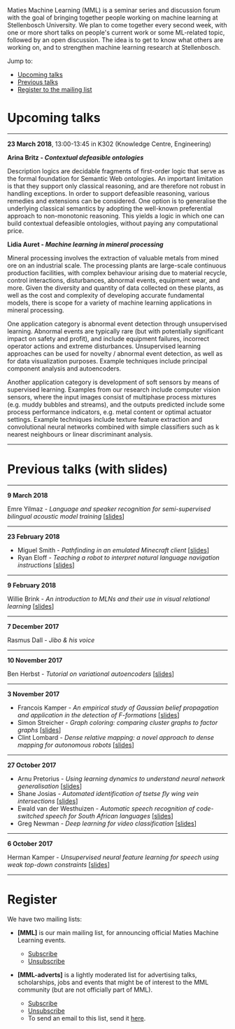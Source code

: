 Maties Machine Learning (MML) is a seminar series and discussion forum with the goal of bringing together people working on machine learning at Stellenbosch University. We plan to come together every second week, with one or more short talks on people's current work or some ML-related topic, followed by an open discussion. The idea is to get to know what others are working on, and to strengthen machine learning research at Stellenbosch.

Jump to:

- [Upcoming talks](#upcoming-talks)
- [Previous talks](#previous-talks-with-slides)
- [Register to the mailing list](#register)


# Upcoming talks

* * *

**23 March 2018**, 13:00-13:45 in K302 (Knowledge Centre, Engineering)

**Arina Britz - _Contextual defeasible ontologies_**

Description logics are decidable fragments of first-order logic that serve as the formal foundation for Semantic Web ontologies. An important limitation is that they support only classical reasoning, and are therefore not robust in handling exceptions. In order to support defeasible reasoning, various remedies and extensions can be considered. One option is to generalise the underlying classical semantics by adopting the well-known preferential approach to non-monotonic reasoning. This yields a logic in which one can build contextual defeasible ontologies, without paying any computational price.

**Lidia Auret - _Machine learning in mineral processing_**

Mineral processing involves the extraction of valuable metals from mined ore on an industrial scale. The processing plants are large-scale continuous production facilities, with complex behaviour arising due to material recycle, control interactions, disturbances, abnormal events, equipment wear, and more. Given the diversity and quantity of data collected on these plants, as well as the cost and complexity of developing accurate fundamental models, there is scope for a variety of machine learning applications in mineral processing.

One application category is abnormal event detection through unsupervised learning. Abnormal events are typically rare (but with potentially significant impact on safety and profit), and include equipment failures, incorrect operator actions and extreme disturbances. Unsupervised learning approaches can be used for novelty / abnormal event detection, as well as for data visualization purposes. Example techniques include principal component analysis and autoencoders.

Another application category is development of soft sensors by means of supervised learning. Examples from our research include computer vision sensors, where the input images consist of multiphase process mixtures (e.g. muddy bubbles and streams), and the outputs predicted include some process performance indicators, e.g. metal content or optimal actuator settings. Example techniques include texture feature extraction and convolutional neural networks combined with simple classifiers such as k nearest neighbours or linear discriminant analysis.

* * *

# Previous talks (with slides)

* * *

**9 March 2018**

Emre Yilmaz - _Language and speaker recognition for semi-supervised bilingual acoustic model training_ [[slides](slides/2018-03-09_yilmaz.pptx)]

* * *

**23 February 2018**

- Miguel Smith - _Pathfinding in an emulated Minecraft client_ [[slides](slides/2018-02-23_smith.pdf)]
- Ryan Eloff - _Teaching a robot  to interpret natural language navigation instructions_ [[slides](slides/2018-02-23_eloff.pdf)]

* * *

**9 February 2018**

Willie Brink - _An introduction to MLNs and their use in visual relational learning_ [[slides](slides/2018-02-09_brink.pdf)]

* * *

**7 December 2017**

Rasmus Dall - _Jibo & his voice_

* * *

**10 November 2017**

Ben Herbst - _Tutorial on variational autoencoders_ [[slides](slides/2017-11-10_herbst.pdf)]

* * *

**3 November 2017**

- Francois Kamper - _An empirical study of Gaussian belief propagation and application in the detection of F-formations_ [[slides](slides/2017-11-03_kamper.pdf)]
- Simon Streicher - _Graph coloring: comparing cluster graphs to factor graphs_ [[slides](slides/2017-11-03_streicher.pdf)]
- Clint Lombard - _Dense relative mapping: a novel approach to dense mapping for autonomous robots_ [[slides](slides/2017-11-03_lombard.pdf)]

* * *

**27 October 2017**

- Arnu Pretorius - _Using learning dynamics to understand neural network generalisation_ [[slides](slides/2017-10-27_pretorius.pdf)]
- Shane Josias - _Automated identification of tsetse fly wing vein intersections_ [[slides](slides/2017-10-27_josias.pdf)]
- Ewald van der Westhuizen - _Automatic speech recognition of code-switched speech for South African languages_ [[slides](slides/2017-10-27_vanderwesthuizen.pptx)]
- Greg Newman - _Deep learning for video classification_ [[slides](slides/2017-10-27_newman.pdf)]

* * *

**6 October 2017**

Herman Kamper - _Unsupervised neural feature learning for speech using weak top-down constraints_ [[slides](slides/2017-10-06_kamper.pdf)]

* * *

# Register

We have two mailing lists:

- **[MML]** is our main mailing list, for announcing official Maties Machine Learning events.

    - [Subscribe](https://sympa.sun.ac.za/sympa/subscribe/mml)
    - [Unsubscribe](https://sympa.sun.ac.za/sympa/signoff/mml)

- **[MML-adverts]** is a lightly moderated list for advertising talks, scholarships, jobs and events that might be of interest to the MML community (but are not officially part of MML).

    - [Subscribe](https://sympa.sun.ac.za/sympa/subscribe/mml-adverts)
    - [Unsubscribe](https://sympa.sun.ac.za/sympa/signoff/mml-adverts)
    - To send an email to this list, send it <a href="mailto:mml-adverts [at] sympa [dot] sun [dot] ac [dot] za">here</a>.


